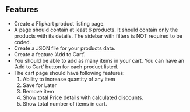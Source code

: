 ## Features

- Create a Flipkart product listing page. 
- A page should contain at least 6 products. It should contain only the products with its details. The sidebar with filters is NOT required to be coded.
- Create a JSON file for your products data. 
- Create a feature ‘Add to Cart’.
- You should be able to add as many items in your cart. You can have an ‘Add to Cart’ button for each product listed.
- The cart page should have following features:
  1. Ability to increase quantity of any item
  2. Save for Later
  3. Remove item
  4. Show total Price details with calculated discounts.
  5. Show total number of items in cart.
